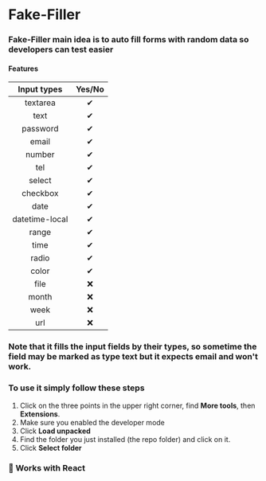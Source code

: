 # Fake-Filler

### Fake-Filler main idea is to auto fill forms with random data so developers can test easier
#### Features

| Input types     | Yes/No        |
| :-------------: |:-------------:|
| textarea        | ✔             |
| text            | ✔             |
| password        | ✔             |
| email           | ✔             |
| number          | ✔             |
| tel             | ✔             |
| select          | ✔             |
| checkbox        | ✔             |
| date            | ✔             |
| datetime-local  | ✔             |
| range           | ✔             |
| time            | ✔             |
| radio           | ✔             |
| color           | ✔             |
| file            | ❌            |
| month           | ❌            |
| week            | ❌            |
| url             | ❌            |

### Note that it fills the input fields by their types, so sometime the field may be marked as type text but it expects email and won't work.

### To use it simply follow these steps

1. Click on the three points in the upper right corner, find <strong>More tools</strong>, then <strong>Extensions</strong>.
2. Make sure you enabled the developer mode
3. Click <strong>Load unpacked</strong>
4. Find the folder you just installed (the repo folder) and click on it.
5. Click <strong>Select folder</strong>

### 🧐 Works with React
